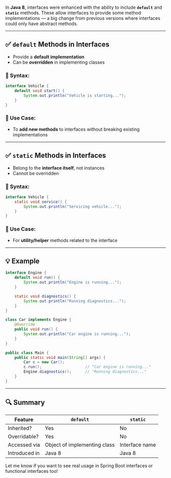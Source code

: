In **Java 8**, interfaces were enhanced with the ability to include **`default`** and **`static`** methods. These allow interfaces to provide some method implementations — a big change from previous versions where interfaces could only have abstract methods.

---

## ✅ `default` Methods in Interfaces

* Provide a **default implementation**
* Can be **overridden** in implementing classes

### 🔹 Syntax:

```java
interface Vehicle {
    default void start() {
        System.out.println("Vehicle is starting...");
    }
}
```

### 🔹 Use Case:

* To **add new methods** to interfaces without breaking existing implementations

---

## ✅ `static` Methods in Interfaces

* Belong to the **interface itself**, not instances
* Cannot be overridden

### 🔹 Syntax:

```java
interface Vehicle {
    static void service() {
        System.out.println("Servicing vehicle...");
    }
}
```

### 🔹 Use Case:

* For **utility/helper** methods related to the interface

---

## 💡 Example

```java
interface Engine {
    default void run() {
        System.out.println("Engine is running...");
    }

    static void diagnostics() {
        System.out.println("Running diagnostics...");
    }
}

class Car implements Engine {
    @Override
    public void run() {
        System.out.println("Car engine is running...");
    }
}

public class Main {
    public static void main(String[] args) {
        Car c = new Car();
        c.run();                   // "Car engine is running..."
        Engine.diagnostics();      // "Running diagnostics..."
    }
}
```

---

## 🔍 Summary

| Feature       | `default`                    | `static`       |
| ------------- | ---------------------------- | -------------- |
| Inherited?    | Yes                          | No             |
| Overridable?  | Yes                          | No             |
| Accessed via  | Object of implementing class | Interface name |
| Introduced in | Java 8                       | Java 8         |

Let me know if you want to see real usage in Spring Boot interfaces or functional interfaces too!
